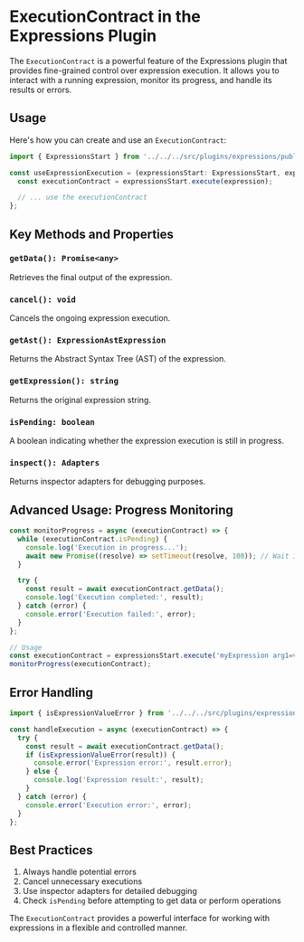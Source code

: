 # ExecutionContract in the Expressions Plugin

The `ExecutionContract` is a powerful feature of the Expressions plugin that provides fine-grained control over expression execution. It allows you to interact with a running expression, monitor its progress, and handle its results or errors.

## Usage

Here's how you can create and use an `ExecutionContract`:

```typescript
import { ExpressionsStart } from '../../../src/plugins/expressions/public';

const useExpressionExecution = (expressionsStart: ExpressionsStart, expression: string) => {
  const executionContract = expressionsStart.execute(expression);

  // ... use the executionContract
};
```

## Key Methods and Properties

### `getData(): Promise<any>`

Retrieves the final output of the expression.

### `cancel(): void`

Cancels the ongoing expression execution.

### `getAst(): ExpressionAstExpression`

Returns the Abstract Syntax Tree (AST) of the expression.

### `getExpression(): string`

Returns the original expression string.

### `isPending: boolean`

A boolean indicating whether the expression execution is still in progress.

### `inspect(): Adapters`

Returns inspector adapters for debugging purposes.

## Advanced Usage: Progress Monitoring

```typescript
const monitorProgress = async (executionContract) => {
  while (executionContract.isPending) {
    console.log('Execution in progress...');
    await new Promise((resolve) => setTimeout(resolve, 100)); // Wait 100ms
  }

  try {
    const result = await executionContract.getData();
    console.log('Execution completed:', result);
  } catch (error) {
    console.error('Execution failed:', error);
  }
};

// Usage
const executionContract = expressionsStart.execute('myExpression arg1=value1');
monitorProgress(executionContract);
```

## Error Handling

```typescript
import { isExpressionValueError } from '../../../src/plugins/expressions/common';

const handleExecution = async (executionContract) => {
  try {
    const result = await executionContract.getData();
    if (isExpressionValueError(result)) {
      console.error('Expression error:', result.error);
    } else {
      console.log('Expression result:', result);
    }
  } catch (error) {
    console.error('Execution error:', error);
  }
};
```

## Best Practices

1. Always handle potential errors
2. Cancel unnecessary executions
3. Use inspector adapters for detailed debugging
4. Check `isPending` before attempting to get data or perform operations

The `ExecutionContract` provides a powerful interface for working with expressions in a flexible and controlled manner.
